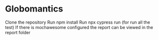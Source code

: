 # Globomantics
Clone the repository
Run npm install
Run  npx cypress run (for run all the test)
If there is mochawesome configured the report can be viewed in the report folder